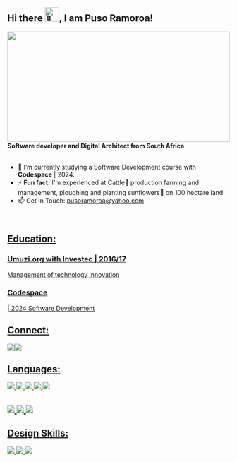 ## Hi there <img src="https://fonts.gstatic.com/s/e/notoemoji/latest/1f402/512.gif" alt="🐂" width="32" height="32">, I am Puso Ramoroa!
<div flex w-full h-auto>
  <img width="100%" height="250px" src="https://x.com/gustavreagile/header_photo" />
</div>

<div flex center>
<b>Software developer and Digital Architect from South Africa</b>
</div>

<br>
<ul>
  <li>🌱 I’m currently studying a Software Development course with <b>Codespace</b> | 2024.</li>
  <li>⚡ <b>Fun fact:</b> I'm experienced at Cattle🐂 production farming and management, ploughing and planting sunflowers🌱 on 100 hectare land.</li>
  <li>📫 Get In Touch: <a href= "mailto:pusoramoroa@yahoo.com"> pusoramoroa@yahoo.com </li>
</ul>
<br>

<h2>Education:</h2>
<div>
  <h3>Umuzi.org with Investec | 2016/17</h3>
  Management of technology innovation

  <h3>Codespace</h3> | 2024</h3>
  Software Development
</div>

<h2>Connect:</h2>
<div flex>
<img src="https://img.shields.io/badge/GitHub-100000?style=for-the-badge&logo=github&logoColor=white"><img src="https://img.shields.io/badge/Discord-5865F2?style=for-the-badge&logo=discord&logoColor=white">
</div>

<h2>Languages:</h2>
<div flex>
<img size="10px" src="https://img.shields.io/badge/HTML5-E34F26?style=for-the-badge&logo=html5&logoColor=white">
<img src="https://img.shields.io/badge/CSS3-1572B6?style=for-the-badge&logo=css3&logoColor=white">
<img src="https://img.shields.io/badge/JavaScript-323330?style=for-the-badge&logo=javascript&logoColor=F7DF1E">
<img src="https://img.shields.io/badge/Tailwind_CSS-38B2AC?style=for-the-badge&logo=tailwind-css&logoColor=white">
<img src="https://img.shields.io/badge/Bootstrap-563D7C?style=for-the-badge&logo=bootstrap&logoColor=white">
</div>

<h2 flex gap-1</h2>
<img src="https://img.shields.io/badge/GIT-E44C30?style=for-the-badge&logo=git&logoColor=white">
<img src="https://img.shields.io/badge/VSCode-0078D4?style=for-the-badge&logo=visual%20studio%20code&logoColor=white">
<img src="https://img.shields.io/badge/firebase-ffca28?style=for-the-badge&logo=firebase&logoColor=black">

<h2>Design Skills:</h2>
<div flex>
<img src="https://img.shields.io/badge/Adobe%20Premiere%20Pro-9999FF?style=for-the-badge&logo=Adobe%20Premiere%20Pro&logoColor=white">
<img src="https://img.shields.io/badge/Adobe%20Illustrator-FF9A00?style=for-the-badge&logo=adobe%20illustrator&logoColor=white">
<img src="https://img.shields.io/badge/Adobe%20Lightroom-31A8FF?style=for-the-badge&logo=Adobe%20Lightroom&logoColor=white">
</div>

<!--
**Puso90/Puso90** is a ✨ _special_ ✨ repository because its `README.md` (this file) appears on your GitHub profile.

Here are some ideas to get you started:

- 🔭 I’m currently working on ...
- 🌱 I’m currently learning ...
- 👯 I’m looking to collaborate on ...
- 🤔 I’m looking for help with ...
- 💬 Ask me about ...
- 📫 How to reach me: ...
- 😄 Pronouns: ...
- ⚡ Fun fact: ...
-->
